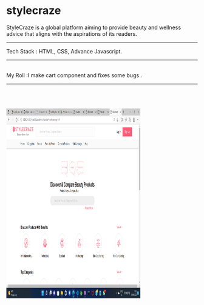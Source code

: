 # stylecraze
StyleCraze is a global platform aiming to provide beauty and wellness advice that aligns with the aspirations of its readers.
  <hr/>
 Tech Stack : HTML, CSS, Advance Javascript.
  <hr/>
  <br/>
 My Roll :I make cart component and   fixes some bugs .
  <br/>
  <hr/>
     <img  style="margin-top: 50px"width="70%" height="500px" src="https://raw.githubusercontent.com/Lrssrrb/photos/main/STYLECRAZE.png"></img>
  <br/>
  <br/>
 
